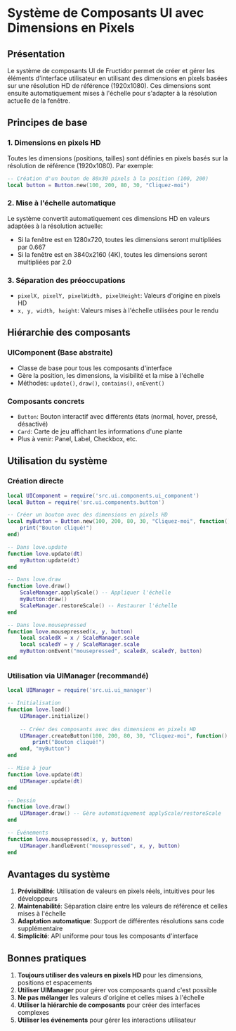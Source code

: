 # Système de Composants UI avec Dimensions en Pixels

## Présentation

Le système de composants UI de Fructidor permet de créer et gérer les éléments d'interface utilisateur en utilisant des dimensions en pixels basées sur une résolution HD de référence (1920x1080). Ces dimensions sont ensuite automatiquement mises à l'échelle pour s'adapter à la résolution actuelle de la fenêtre.

## Principes de base

### 1. Dimensions en pixels HD

Toutes les dimensions (positions, tailles) sont définies en pixels basés sur la résolution de référence (1920x1080). Par exemple:

```lua
-- Création d'un bouton de 80x30 pixels à la position (100, 200)
local button = Button.new(100, 200, 80, 30, "Cliquez-moi")
```

### 2. Mise à l'échelle automatique

Le système convertit automatiquement ces dimensions HD en valeurs adaptées à la résolution actuelle:

- Si la fenêtre est en 1280x720, toutes les dimensions seront multipliées par 0.667
- Si la fenêtre est en 3840x2160 (4K), toutes les dimensions seront multipliées par 2.0

### 3. Séparation des préoccupations

- `pixelX, pixelY, pixelWidth, pixelHeight`: Valeurs d'origine en pixels HD
- `x, y, width, height`: Valeurs mises à l'échelle utilisées pour le rendu

## Hiérarchie des composants

### UIComponent (Base abstraite)

- Classe de base pour tous les composants d'interface
- Gère la position, les dimensions, la visibilité et la mise à l'échelle
- Méthodes: `update()`, `draw()`, `contains()`, `onEvent()`

### Composants concrets

- `Button`: Bouton interactif avec différents états (normal, hover, pressé, désactivé)
- `Card`: Carte de jeu affichant les informations d'une plante
- Plus à venir: Panel, Label, Checkbox, etc.

## Utilisation du système

### Création directe

```lua
local UIComponent = require('src.ui.components.ui_component')
local Button = require('src.ui.components.button')

-- Créer un bouton avec des dimensions en pixels HD
local myButton = Button.new(100, 200, 80, 30, "Cliquez-moi", function()
    print("Bouton cliqué!")
end)

-- Dans love.update
function love.update(dt)
    myButton:update(dt)
end

-- Dans love.draw
function love.draw()
    ScaleManager.applyScale() -- Appliquer l'échelle
    myButton:draw()
    ScaleManager.restoreScale() -- Restaurer l'échelle
end

-- Dans love.mousepressed
function love.mousepressed(x, y, button)
    local scaledX = x / ScaleManager.scale
    local scaledY = y / ScaleManager.scale
    myButton:onEvent("mousepressed", scaledX, scaledY, button)
end
```

### Utilisation via UIManager (recommandé)

```lua
local UIManager = require('src.ui.ui_manager')

-- Initialisation
function love.load()
    UIManager.initialize()
    
    -- Créer des composants avec des dimensions en pixels HD
    UIManager.createButton(100, 200, 80, 30, "Cliquez-moi", function()
        print("Bouton cliqué!")
    end, "myButton")
end

-- Mise à jour
function love.update(dt)
    UIManager.update(dt)
end

-- Dessin
function love.draw()
    UIManager.draw() -- Gère automatiquement applyScale/restoreScale
end

-- Événements
function love.mousepressed(x, y, button)
    UIManager.handleEvent("mousepressed", x, y, button)
end
```

## Avantages du système

1. **Prévisibilité**: Utilisation de valeurs en pixels réels, intuitives pour les développeurs
2. **Maintenabilité**: Séparation claire entre les valeurs de référence et celles mises à l'échelle
3. **Adaptation automatique**: Support de différentes résolutions sans code supplémentaire
4. **Simplicité**: API uniforme pour tous les composants d'interface

## Bonnes pratiques

1. **Toujours utiliser des valeurs en pixels HD** pour les dimensions, positions et espacements
2. **Utiliser UIManager** pour gérer vos composants quand c'est possible
3. **Ne pas mélanger** les valeurs d'origine et celles mises à l'échelle
4. **Utiliser la hiérarchie de composants** pour créer des interfaces complexes
5. **Utiliser les événements** pour gérer les interactions utilisateur